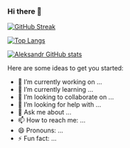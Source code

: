 ### Hi there 👋

[![GitHub Streak](https://github-readme-streak-stats.herokuapp.com/?user=flasher007)](https://git.io/streak-stats)

[![Top Langs](https://github-readme-stats.vercel.app/api/top-langs/?username=flasher007)](https://github.com/anuraghazra/github-readme-stats)

[![Aleksandr GitHub stats](https://github-readme-stats.vercel.app/api?username=flasher007)](https://github.com/anuraghazra/github-readme-stats)

Here are some ideas to get you started:

- 🔭 I’m currently working on ...
- 🌱 I’m currently learning ...
- 👯 I’m looking to collaborate on ...
- 🤔 I’m looking for help with ...
- 💬 Ask me about ...
- 📫 How to reach me: ...
- 😄 Pronouns: ...
- ⚡ Fun fact: ...

